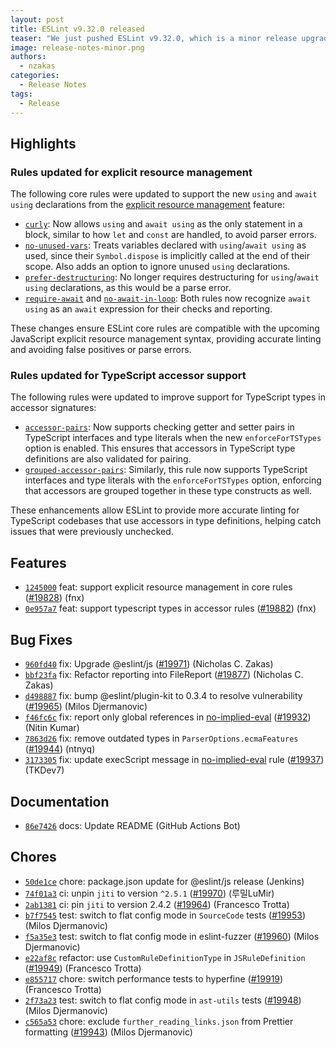 ```yaml
---
layout: post
title: ESLint v9.32.0 released
teaser: "We just pushed ESLint v9.32.0, which is a minor release upgrade of ESLint. This release adds some new features and fixes several bugs found in the previous release."
image: release-notes-minor.png
authors:
  - nzakas
categories:
  - Release Notes
tags:
  - Release
---
```




## Highlights

### Rules updated for explicit resource management

The following core rules were updated to support the new `using` and `await using` declarations from the [explicit resource management](https://github.com/tc39/proposal-explicit-resource-management) feature:

* [`curly`](/docs/latest/rules/curly): Now allows `using` and `await using` as the only statement in a block, similar to how `let` and `const` are handled, to avoid parser errors.
* [`no-unused-vars`](/docs/latest/rules/no-unused-vars): Treats variables declared with `using`/`await using` as used, since their `Symbol.dispose` is implicitly called at the end of their scope. Also adds an option to ignore unused `using` declarations.
* [`prefer-destructuring`](/docs/latest/rules/prefer-destructuring): No longer requires destructuring for `using`/`await using` declarations, as this would be a parse error.
* [`require-await`](/docs/latest/rules/require-await) and [`no-await-in-loop`](/docs/latest/rules/no-await-in-loop): Both rules now recognize `await using` as an `await` expression for their checks and reporting.

These changes ensure ESLint core rules are compatible with the upcoming JavaScript explicit resource management syntax, providing accurate linting and avoiding false positives or parse errors.

### Rules updated for TypeScript accessor support

The following rules were updated to improve support for TypeScript types in accessor signatures:

* [`accessor-pairs`](/docs/latest/rules/accessor-pairs): Now supports checking getter and setter pairs in TypeScript interfaces and type literals when the new `enforceForTSTypes` option is enabled. This ensures that accessors in TypeScript type definitions are also validated for pairing.
* [`grouped-accessor-pairs`](/docs/latest/rules/grouped-accessor-pairs): Similarly, this rule now supports TypeScript interfaces and type literals with the `enforceForTSTypes` option, enforcing that accessors are grouped together in these type constructs as well.

These enhancements allow ESLint to provide more accurate linting for TypeScript codebases that use accessors in type definitions, helping catch issues that were previously unchecked.


## Features


* [`1245000`](https://github.com/eslint/eslint/commit/1245000c5a81954d42f0c7eb670efe450c3bbad5) feat: support explicit resource management in core rules ([#19828](https://github.com/eslint/eslint/issues/19828)) (fnx)
* [`0e957a7`](https://github.com/eslint/eslint/commit/0e957a7b5528f375a51e7c1a2fd1b03cdcd2af2d) feat: support typescript types in accessor rules ([#19882](https://github.com/eslint/eslint/issues/19882)) (fnx)






## Bug Fixes


* [`960fd40`](https://github.com/eslint/eslint/commit/960fd40dfd204af30726b49b6bec714fe49a606e) fix: Upgrade @eslint/js ([#19971](https://github.com/eslint/eslint/issues/19971)) (Nicholas C. Zakas)
* [`bbf23fa`](https://github.com/eslint/eslint/commit/bbf23fa2f1c6058f6cb5c9f2f32460a15e75e596) fix: Refactor reporting into FileReport ([#19877](https://github.com/eslint/eslint/issues/19877)) (Nicholas C. Zakas)
* [`d498887`](https://github.com/eslint/eslint/commit/d4988872f375890bf677ce1a1d92a505085b51fa) fix: bump @eslint/plugin-kit to 0.3.4 to resolve vulnerability ([#19965](https://github.com/eslint/eslint/issues/19965)) (Milos Djermanovic)
* [`f46fc6c`](https://github.com/eslint/eslint/commit/f46fc6c137c951bc73cf3bd9446053c1b11f769b) fix: report only global references in [no-implied-eval](/docs/rules/no-implied-eval) ([#19932](https://github.com/eslint/eslint/issues/19932)) (Nitin Kumar)
* [`7863d26`](https://github.com/eslint/eslint/commit/7863d26b7cfb03a81ec86f93439757ff60bf6afb) fix: remove outdated types in `ParserOptions.ecmaFeatures` ([#19944](https://github.com/eslint/eslint/issues/19944)) (ntnyq)
* [`3173305`](https://github.com/eslint/eslint/commit/317330552e2d276221c7f2dd9c1516ad8b41cc3c) fix: update execScript message in [no-implied-eval](/docs/rules/no-implied-eval) rule ([#19937](https://github.com/eslint/eslint/issues/19937)) (TKDev7)




## Documentation


* [`86e7426`](https://github.com/eslint/eslint/commit/86e7426e4463ca49ffa5c82e825ecb6aa19ca8a0) docs: Update README (GitHub Actions Bot)








## Chores


* [`50de1ce`](https://github.com/eslint/eslint/commit/50de1ced9df2b1ee48ee6843c8cfe0f5d8edbc27) chore: package.json update for @eslint/js release (Jenkins)
* [`74f01a3`](https://github.com/eslint/eslint/commit/74f01a3f5905aaa0902837ced2425209c09c048f) ci: unpin `jiti` to version `^2.5.1` ([#19970](https://github.com/eslint/eslint/issues/19970)) (루밀LuMir)
* [`2ab1381`](https://github.com/eslint/eslint/commit/2ab13813a7e7f3014c35490b351447ec43229951) ci: pin `jiti` to version 2.4.2 ([#19964](https://github.com/eslint/eslint/issues/19964)) (Francesco Trotta)
* [`b7f7545`](https://github.com/eslint/eslint/commit/b7f75454695079f54b77fcdc9ebe3b9199d5ad30) test: switch to flat config mode in `SourceCode` tests ([#19953](https://github.com/eslint/eslint/issues/19953)) (Milos Djermanovic)
* [`f5a35e3`](https://github.com/eslint/eslint/commit/f5a35e3b7cee17cd31fc02c24c3e74b42ee202bc) test: switch to flat config mode in eslint-fuzzer ([#19960](https://github.com/eslint/eslint/issues/19960)) (Milos Djermanovic)
* [`e22af8c`](https://github.com/eslint/eslint/commit/e22af8c42d622d8d912ee7bedf49bf4283247fdc) refactor: use `CustomRuleDefinitionType` in `JSRuleDefinition` ([#19949](https://github.com/eslint/eslint/issues/19949)) (Francesco Trotta)
* [`e855717`](https://github.com/eslint/eslint/commit/e85571730f1360464b7ee00695c678d551f9c643) chore: switch performance tests to hyperfine ([#19919](https://github.com/eslint/eslint/issues/19919)) (Francesco Trotta)
* [`2f73a23`](https://github.com/eslint/eslint/commit/2f73a23655092a41780859ffe0a07c44a2f1b5f5) test: switch to flat config mode in `ast-utils` tests ([#19948](https://github.com/eslint/eslint/issues/19948)) (Milos Djermanovic)
* [`c565a53`](https://github.com/eslint/eslint/commit/c565a530f50c96dacd44e096f7d531b073aa4dc7) chore: exclude `further_reading_links.json` from Prettier formatting ([#19943](https://github.com/eslint/eslint/issues/19943)) (Milos Djermanovic)
